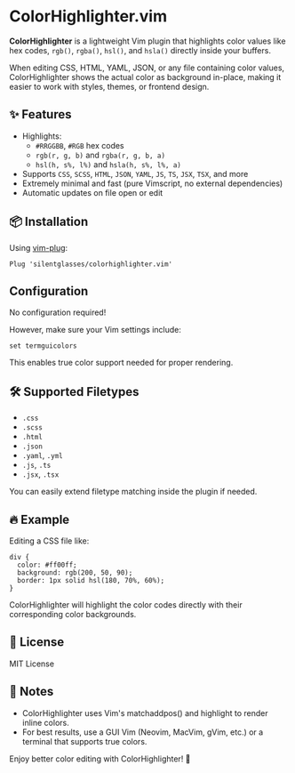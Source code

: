 # ColorHighlighter.vim

**ColorHighlighter** is a lightweight Vim plugin that highlights color values like hex codes, `rgb()`, `rgba()`, `hsl()`, and `hsla()` directly inside your buffers.

When editing CSS, HTML, YAML, JSON, or any file containing color values, ColorHighlighter shows the actual color as background in-place, making it easier to work with styles, themes, or frontend design.

## ✨ Features

- Highlights:
  - `#RRGGBB`, `#RGB` hex codes
  - `rgb(r, g, b)` and `rgba(r, g, b, a)`
  - `hsl(h, s%, l%)` and `hsla(h, s%, l%, a)`
- Supports `CSS`, `SCSS`, `HTML`, `JSON`, `YAML`, `JS`, `TS`, `JSX`, `TSX`, and more
- Extremely minimal and fast (pure Vimscript, no external dependencies)
- Automatic updates on file open or edit

## 📦 Installation

Using [vim-plug](https://github.com/junegunn/vim-plug):

```vim
Plug 'silentglasses/colorhighlighter.vim'
```

## Configuration

No configuration required!

However, make sure your Vim settings include:

```
set termguicolors
```

This enables true color support needed for proper rendering.

## 🛠 Supported Filetypes

- `.css`
- `.scss`
- `.html`
- `.json`
- `.yaml`, `.yml`
- `.js`, `.ts`
- `.jsx`, `.tsx`

You can easily extend filetype matching inside the plugin if needed.

## 🔥 Example

Editing a CSS file like:

```
div {
  color: #ff00ff;
  background: rgb(200, 50, 90);
  border: 1px solid hsl(180, 70%, 60%);
}
```

ColorHighlighter will highlight the color codes directly with their corresponding color backgrounds.

## 📖 License

MIT License

## 📢 Notes

- ColorHighlighter uses Vim's matchaddpos() and highlight to render inline colors.
- For best results, use a GUI Vim (Neovim, MacVim, gVim, etc.) or a terminal that supports true colors.

Enjoy better color editing with ColorHighlighter! 🎨


